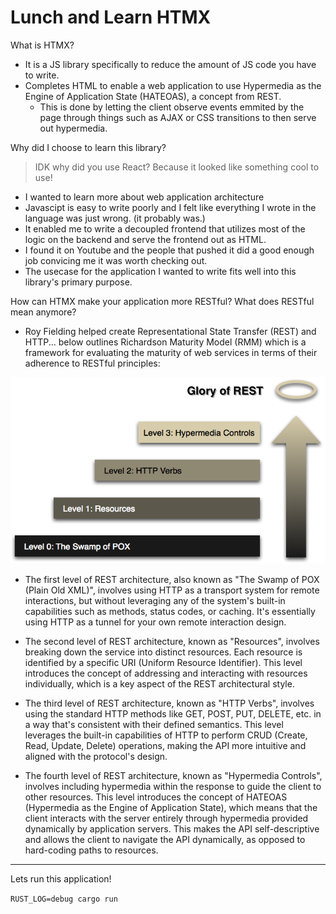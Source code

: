 # Lunch and Learn HTMX

What is HTMX?

- It is a JS library specifically to reduce the amount of JS code you have to write.
- Completes HTML to enable a web application to use Hypermedia as the Engine of Application State (HATEOAS), a concept from REST.
  - This is done by letting the client observe events emmited by the page through things such as AJAX or CSS transitions to then serve out hypermedia.

Why did I choose to learn this library?
>IDK why did you use React? Because it looked like something cool to use!

- I wanted to learn more about web application architecture
- Javascipt is easy to write poorly and I felt like everything I wrote in the language was just wrong. (it probably was.)
- It enabled me to write a decoupled frontend that utilizes most of the logic on the backend and serve the frontend out as HTML.
- I found it on Youtube and the people that pushed it did a good enough job convicing me it was worth checking out.
- The usecase for the application I wanted to write fits  well into this library's primary purpose.

How can HTMX make your application more RESTful? What does RESTful mean anymore?

- Roy Fielding helped create Representational State Transfer (REST) and HTTP... below outlines Richardson Maturity Model (RMM) which is a framework for evaluating the maturity of web services in terms of their adherence to RESTful principles:

![alt text](image.png)

- The first level of REST architecture, also known as "The Swamp of POX (Plain Old XML)", involves using HTTP as a transport system for remote interactions, but without leveraging any of the system's built-in capabilities such as methods, status codes, or caching. It's essentially using HTTP as a tunnel for your own remote interaction design.

- The second level of REST architecture, known as "Resources", involves breaking down the service into distinct resources. Each resource is identified by a specific URI (Uniform Resource Identifier). This level introduces the concept of addressing and interacting with resources individually, which is a key aspect of the REST architectural style.

- The third level of REST architecture, known as "HTTP Verbs", involves using the standard HTTP methods like GET, POST, PUT, DELETE, etc. in a way that's consistent with their defined semantics. This level leverages the built-in capabilities of HTTP to perform CRUD (Create, Read, Update, Delete) operations, making the API more intuitive and aligned with the protocol's design.

- The fourth level of REST architecture, known as "Hypermedia Controls", involves including hypermedia within the response to guide the client to other resources. This level introduces the concept of HATEOAS (Hypermedia as the Engine of Application State), which means that the client interacts with the server entirely through hypermedia provided dynamically by application servers. This makes the API self-descriptive and allows the client to navigate the API dynamically, as opposed to hard-coding paths to resources.

--- 

Lets run this application!

```RUST_LOG=debug cargo run```
